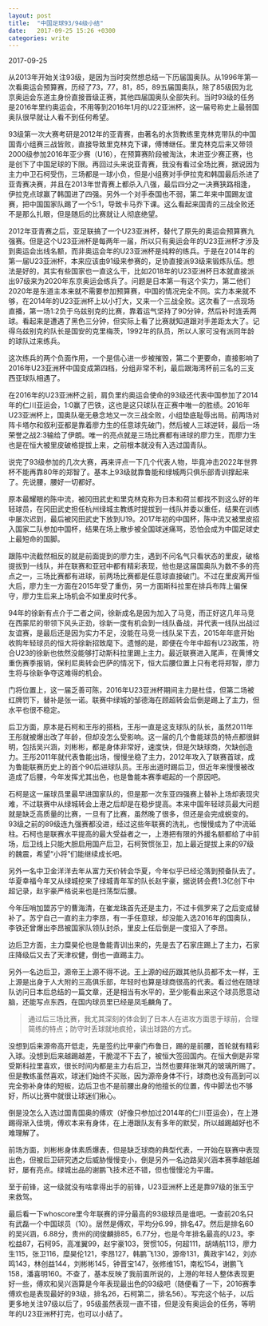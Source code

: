 ```yaml
---
layout: post
title:  "中国足球93/94级小结"
date:   2017-09-25 15:26 +0300
categories: write
---
```


2017-09-25

从2013年开始关注93级，是因为当时突然想总结一下历届国奥队。从1996年第一次看奥运会预算赛，历经了73，77，81，85，89五届国奥队，除了85级因为北京奥运会东道主身份直接晋级正赛，其他四届国奥队全部失利。当时93级的任务是2016年里约奥运会，不用等到2016年1月的U22亚洲杯，这一届号称史上最弱国奥队很早就让人看不到任何希望。

93级第一次大赛考研是2012年的亚青赛，由著名的水货教练里克林克带队的中国国青小组赛三战皆败，直接导致里克林克下课，傅博继任。里克林克后来又带领2000级参加2016年亚少赛（U16），在预算赛阶段被淘汰，未进亚少赛正赛，也是创下了中国足球的下限。再回过头来说亚青赛，我没有看过全场比赛，据说因为主力中卫石柯受伤，三场都是一球小负，但是小组赛对手伊拉克和韩国最后杀进了亚青赛决赛，并且在2013年世青赛上都杀入八强，最后四分之一决赛狭路相逢，伊拉克点球赢了韩国进了四强。另外一个对手泰国也不弱，第二年来中国踢友谊赛，把中国国家队踢了一个5:1，导致卡马乔下课。这么看起来国青的三战全败还不是那么扎眼，但是随后的比赛就让人彻底绝望。

2012年亚青赛之后，亚足联搞了一个U23亚洲杯，替代了原先的奥运会预算赛九强赛。但是这个U23亚洲杯是每两年一届，所以只有奥运会年的U23亚洲杯才涉及到奥运会出线名额，而非奥运会年的U23亚洲杯是纯粹的练兵。于是在2014年的第一届U23亚洲杯，本来应该由91级来参赛的，足协直接派93级来锻炼队伍。想法是好的，其实有些国家也一直这么干，比如2018年的U23亚洲杯日本就直接派出97级来为2020年东京奥运会练兵了。问题是日本第一有这个实力，第二他们2020年是东道主本来就不需要参加预算赛，中国的情况完全不同。实力本来就不够，在2014年的U23亚洲杯上以小打大，又来一个三战全败。这次看了一点现场直播，第一场1:2负于乌兹别克的比赛，靠着运气坚持了90分钟，然后补时连丢两球。看起来是遭遇了黑色三分钟，但实际上看了比赛就知道跟对手差距太大了。记得乌兹别克的队长是国安的克里梅茨，1992年的队员，所以人家可没有派同年龄的球队过来练兵。

这次练兵的两个负面作用，一个是信心进一步被摧毁，第二个更要命，直接影响了2016年U23亚洲杯中国变成第四档，分组非常不利，最后跟海湾杯前三名的三支西亚球队相遇了。

在2016年的U23亚洲杯之前，肩负里约奥运会使命的93级还代表中国参加了2014年的仁川亚运会，1:0赢了巴铁，这也是这只球队在正赛中唯一的胜绩。2016年U23亚洲杯上，国奥队毫无悬念地又一次三战全败，小组垫底耻辱出局。前两场对阵卡塔尔和叙利亚都是靠着廖力生的任意球先破门，然后被人三球逆转，最后一场荣誉之战2:3输给了伊朗。唯一的亮点就是三场比赛都有进球的廖力生，而廖力生也是在恒大被里皮破格提拔上来，之前根本就没有入选过国青队。

说完了93级参加的几次大赛，再来评点一下几个代表人物，毕竟冲击2022年世界杯不能再靠80年的郑智了。基本上93级就靠鲁能和绿城两只俱乐部青训撑起来了。先说腰，腰好一切都好。

原本最耀眼的陈中流，被冈田武史和里克林克称为日本和荷兰都找不到这么好的年轻球员，在冈田武史担任杭州绿城主教练时提拔到一线队并委以重任，结果在训练中屡次迟到，最后被冈田武史下放到U19。2017年初的中国杯，陈中流又被里皮招入国家二队参加中国杯，结果在场上散步被全国球迷痛骂，恐怕会成为中国足球史上最短命的国脚。

跟陈中流截然相反的就是前面提到的廖力生，遇到不问名气只看状态的里皮，破格提拔到一线队，并在联赛和亚冠中都有精彩表现，他也是这届国奥队为数不多的亮点之一，三场比赛都有进球，前两场比赛都是任意球直接破门。不过在里皮离开恒大后，廖力生一方面在2015年受了重伤，另一方面斯科拉里在排兵布阵上偏保守，廖力生后来上场机会不如里皮时代多。

94年的徐新有点介于二者之间，徐新成名是因为加入了马竞，而正好这几年马竞在西蒙尼的带领下风头正劲，徐新一度有机会到一线队备战，并代表一线队出战过友谊赛，是最后还是因为实力不足，没能在马竞一线队呆下去，2015年年底开始收购年轻球员的恒大将徐新招致麾下。遗憾的是，即便在今年中超有U23政策，符合U23的徐新也依然没能够打动斯科拉里踢上主力。最近联赛进入尾声，在黄博文重伤赛季报销，保利尼奥转会巴萨的情况下，恒大后腰位置上只有老将郑智，廖力生将与徐新争夺这难得的机会。

门将位置上，这一届乏善可陈，2016年U23亚洲杯期间主力是杜佳，但第二场被红牌罚下，替补是张一诺。联赛中绿城的邹德海在顾超转会后倒是踢上了主力，但水平也很不稳定。

后卫方面，原本是石柯和王彤的搭档，王彤一直是这支球队的队长，虽然2011年王彤就被爆出改了年龄，但却没怎么受影响。这一届的几个鲁能球员的特点都很鲜明，包括吴兴涵，刘彬彬，都是身体非常好，速度快，但是欠缺球商，欠缺创造力。王彤2011年就代表鲁能出场，慢慢坐稳了主力，2012年攻入了联赛首球，成为鲁能联赛历史上的首个90后进球队员。王彤出道时踢后卫，但近年来慢慢被改造成了后腰，今年发挥尤其出色，也是鲁能本赛季崛起的一个原因吧。

石柯是这一届球员里最早进国家队的，但是那一次东亚四强赛上替补上场却表现灾难，不过联赛中从绿城转会上港之后却是在稳步提高。本来中国年轻球员最大问题就是缺乏高质量的比赛，一旦有了比赛，虽然晚了很多，但还是会完成蜕变的。93级之前的89级连九强赛都没进，经过这些年联赛的洗礼，也慢慢成为了中流砥柱。石柯也是联赛水平提高的最大受益者之一，上港把有限的外援名额都给了中前场，后卫线上只能大胆启用国产后卫，石柯贺惯张卫，加上最近提拔上来的97级的魏震，希望“小将”们能继续成长吧。

另外一名中卫金洋洋去年从富力天价转会华夏，今年似乎已经沦落到预备队去了。华夏幸福今年又从绿城挖来了绿城青年军的队长赵宇豪，据说转会费1.3亿创下中超记录，赵宇豪严格说来也是扫荡型后腰。

今年压哨加盟苏宁的曹海清，在崔龙珠首先还是主力，不过卡佩罗来了之后变成替补了。苏宁自己一直的主力李昂，有一手任意球，却没能入选2016年的国奥队，李铁还曾爆出李昂被国家队领队封杀，里皮上任后倒是一度招入了李昂。

边后卫方面，主力糜昊伦也是鲁能青训出来的，先是去了石家庄踢上了主力，石家庄降级后又去了天津权健，倒也一直踢主力。

另外一名边后卫，源帝王上源不得不说。王上源的经历跟其他队员都不太一样，王上源是出身于人大附的三高俱乐部，年轻时也算是球商很高的代表。看过他在随球队访问日本后总结的一篇文章，还是相当有水平的，至少能看出来这个球员愿意动脑，还能写点东西，在国内球员里已经是凤毛麟角了。

>通过后三场比赛，我尤其深刻的体会到了日本人在进攻方面思于球前，合理简练的特点；防守时丢球就地疯抢，读出球路的方式。

没想到后来源帝高开低走，先是签约比甲豪门布鲁日，踢的是前腰，首轮就有精彩入球。没想到后来越踢越差，干脆混不下去了，被恒大签回国内。在恒大倒是非常受斯科拉里喜欢，很长时间内都是主力右后卫，当然也要拜张琳芃的玻璃所赐了。但是教练虽然喜欢，球迷们始终不买账，因为源帝身体不行，球商也没有高到可以完全弥补身体的短板，边后卫也不是前腰出身的他擅长的位置，传中脚法也不够好，所以比赛中就很让球迷们揪心。

倒是没怎么入选过国青国奥的傅欢（好像只参加过2014年的仁川亚运会），在上港踢得渐入佳境，傅欢本来有身体，在上港跟队友有多年的默契，所以越踢越好也不难理解了。

前场方面，刘彬彬身体素质爆表，但是缺乏球商的典型代表，一开始在联赛中表现出色，但被后卫研究透之后威胁慢慢变小，倒是另外一名边路吴兴涵本赛季越低越好，屡有亮点。绿城出品的谢鹏飞技术还不错，但也慢慢沦为平庸。

至于前锋，这一级就没有啥拿得出手的前锋，U23亚洲杯上还是靠97级的张玉宁来救驾。

最后看一下whoscore里今年联赛的评分最高的93级球员是谁吧。一查前20名只有武磊一个中国球员（10）。居然是傅欢，平均分6.99，排名47。然后是排名60的吴兴涵，6.88分，贵州的闵俊麟排85，6.77分，也是今年排名最高的U23。李松益87，石柯95，高准翼99，赵宇豪103，贺惯105，何超111，胡靖航113，廖力生115，张卫116，糜昊伦121，李昂127，韩鹏飞130，源帝131，黄政宇142，刘亦鸣143，林创益144，刘彬彬145，钟晋宝147，张修维151，南松154，谢鹏飞158，潘喜明160。不查了，基本反映了我前面所说的，上港的年轻人整体表现更好一些，傅欢和吴兴涵算是今年表现最出色的93级吧（随便看了一下，2016赛季傅欢也是表现最好的93级，排名26，石柯第二，排名56）。写完这个帖子，以后更多地关注97级以后了，95级虽然表现一直不错，但是没有奥运会的任务，等明年的U23亚洲杯打完，也可以小结了。

<!--end-->
